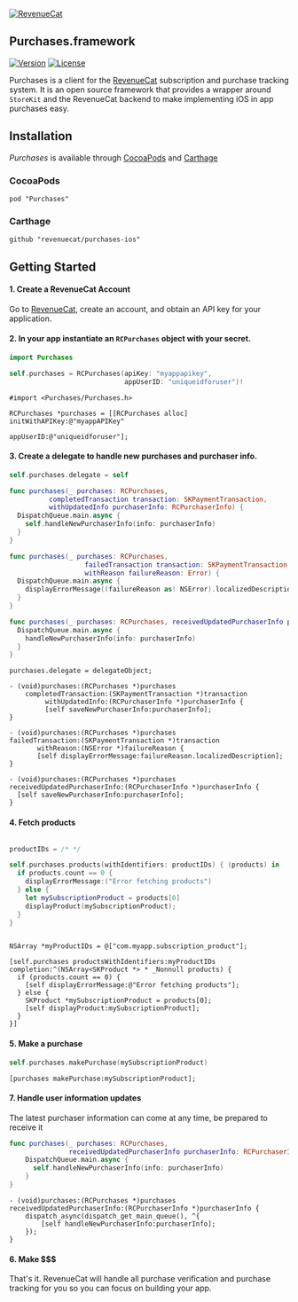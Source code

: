 [![RevenueCat](https://s3.amazonaws.com/www.revenuecat.com/assets/images/logo_red200.png)](https://www.revenuecat.com)
## Purchases.framework

[![Version](https://img.shields.io/cocoapods/v/Purchases.svg?style=flat)](https://cocoapods.org/pods/Purchases)
[![License](https://img.shields.io/cocoapods/l/Purchases.svg?style=flat)](http://cocoapods.org/pods/Purchases)


Purchases is a client for the [RevenueCat](https://www.revenuecat.com/) subscription and purchase tracking system. It is an open source framework that provides a wrapper around `StoreKit` and the RevenueCat backend to make implementing iOS in app purchases easy.


## Installation

*Purchases* is available through [CocoaPods](https://cocoapods.org/) and [Carthage](https://github.com/Carthage/Carthage)

### CocoaPods
```
pod "Purchases"
```

### Carthage
```
github "revenuecat/purchases-ios"
```

## Getting Started

#### 1. Create a RevenueCat Account

Go to [RevenueCat](http://www.revenuecat.com), create an account, and obtain an API key for your application.

#### 2. In your app instantiate an `RCPurchases` object with your secret.

```swift
import Purchases

self.purchases = RCPurchases(apiKey: "myappapikey",
                             appUserID: "uniqueidforuser")!
```

```obj-c
#import <Purchases/Purchases.h>

RCPurchases *purchases = [[RCPurchases alloc] initWithAPIKey:@"myappAPIKey"
                                                   appUserID:@"uniqueidforuser"];
```

#### 3. Create a delegate to handle new purchases and purchaser info.

```swift
self.purchases.delegate = self

func purchases(_ purchases: RCPurchases,
          completedTransaction transaction: SKPaymentTransaction,
          withUpdatedInfo purchaserInfo: RCPurchaserInfo) {
  DispatchQueue.main.async {
    self.handleNewPurchaserInfo(info: purchaserInfo)
  }
}

func purchases(_ purchases: RCPurchases,
                   failedTransaction transaction: SKPaymentTransaction,
                   withReason failureReason: Error) {
  DispatchQueue.main.async {
    displayErrorMessage((failureReason as! NSError).localizedDescription)
  }
}

func purchases(_ purchases: RCPurchases, receivedUpdatedPurchaserInfo purchaserInfo: RCPurchaserInfo) {
  DispatchQueue.main.async {
    handleNewPurchaserInfo(info: purchaserInfo)
  }
}
```

```obj-c
purchases.delegate = delegateObject;

- (void)purchases:(RCPurchases *)purchases
    completedTransaction:(SKPaymentTransaction *)transaction
         withUpdatedInfo:(RCPurchaserInfo *)purchaserInfo {
         [self saveNewPurchaserInfo:purchaserInfo];
}

- (void)purchases:(RCPurchases *)purchases 
failedTransaction:(SKPaymentTransaction *)transaction 
       withReason:(NSError *)failureReason {
       [self displayErrorMessage:failureReason.localizedDescription];
}

- (void)purchases:(RCPurchases *)purchases receivedUpdatedPurchaserInfo:(RCPurchaserInfo *)purchaserInfo {
  [self saveNewPurchaserInfo:purchaserInfo]; 
}

```

#### 4. Fetch products
```swift

productIDs = /* */

self.purchases.products(withIdentifiers: productIDs) { (products) in
  if products.count == 0 {
    displayErrorMessage:("Error fetching products")
  } else {
    let mySubscriptionProduct = products[0]
    displayProduct(mySubscriptionProduct);
  }
}

```

```obj-c

NSArray *myProductIDs = @["com.myapp.subscription_product"];

[self.purchases productsWithIdentifiers:myProductIDs completion:^(NSArray<SKProduct *> * _Nonnull products) {
  if (products.count == 0) {
    [self displayErrorMessage:@"Error fetching products"];
  } else {
    SKProduct *mySubscriptionProduct = products[0];
    [self displayProduct:mySubscriptionProduct];
  }
}]

```

#### 5. Make a purchase
```swift
self.purchases.makePurchase(mySubscriptionProduct)
```

```obj-c
[purchases makePurchase:mySubscriptionProduct];
```

#### 7. Handle user information updates
The latest purchaser information can come at any time, be prepared to receive it

```swift
func purchases(_ purchases: RCPurchases,
               receivedUpdatedPurchaserInfo purchaserInfo: RCPurchaserInfo) {
    DispatchQueue.main.async {
      self.handleNewPurchaserInfo(info: purchaserInfo)
    }
}
```

```obj-c
- (void)purchases:(RCPurchases *)purchases receivedUpdatedPurchaserInfo:(RCPurchaserInfo *)purchaserInfo {
    dispatch_async(dispatch_get_main_queue(), ^{
        [self handleNewPurchaserInfo:purchaserInfo];
    });
}
```

#### 6. Make $$$

That's it. RevenueCat will handle all purchase verification and purchase tracking for you so you can focus on building your app.
